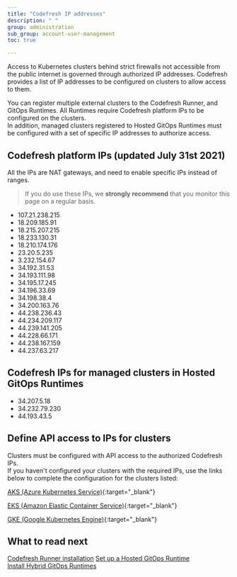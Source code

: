 ```yaml
---
title: "Codefresh IP addresses"
description: " "
group: administration
sub_group: account-user-management
toc: true

---
```

Access to Kubernetes clusters behind strict firewalls not accessible from the public internet is governed through authorized IP addresses. 
Codefresh provides a list of IP addresses to be configured on clusters to allow access to them. 

You can register multiple external clusters to the Codefresh Runner, and GitOps Runtimes. All Runtimes require Codefresh platform IPs to be configured on the clusters.  
In addition, managed clusters registered to Hosted GitOps Runtimes must be configured with a set of specific IP addresses to authorize access.


## Codefresh platform IPs (updated July 31st 2021)

All the IPs are NAT gateways, and need to enable specific IPs instead of ranges.

>If you do use these IPs, we **strongly recommend** that you monitor this page on a regular basis.

- 107.21.238.215
- 18.209.185.91
- 18.215.207.215
- 18.233.130.31
- 18.210.174.176
- 23.20.5.235
- 3.232.154.67
- 34.192.31.53
- 34.193.111.98
- 34.195.17.245
- 34.196.33.69
- 34.198.38.4
- 34.200.163.76
- 44.238.236.43
- 44.234.209.117
- 44.239.141.205
- 44.228.66.171
- 44.238.167.159
- 44.237.63.217
 
## Codefresh IPs for managed clusters in Hosted GitOps Runtimes

- 34.207.5.18
- 34.232.79.230
- 44.193.43.5

## Define API access to IPs for clusters
Clusters must be configured with API access to the authorized Codefresh IPs.  
If you haven't configured your clusters with the required IPs, use the links below to complete the configuration for the clusters listed:

[AKS (Azure Kubernetes Service)](https://docs.microsoft.com/en-us/azure/aks/api-server-authorized-ip-ranges){:target="\_blank"}  

[EKS (Amazon Elastic Container Service)](https://aws.amazon.com/premiumsupport/knowledge-center/eks-lock-api-access-IP-addresses/){:target="\_blank"}  

[GKE (Google Kubernetes Engine)](https://cloud.google.com/kubernetes-engine/docs/how-to/private-clusters){:target="\_blank"}  

## What to read next
[Codefresh Runner installation]({{site.baseurl}}/docs/installation/codefresh-runner/) 
[Set up a Hosted GitOps Runtime]({{site.baseurl}}/docs/installation/hosted-runtime/)  
[Install Hybrid GitOps Runtimes]({{site.baseurl}}/docs/runtime/hybrid-gitops/)  
<!---[Codefresh architecture]({{site.baseurl}}/docs/getting-started/architecture/)-->